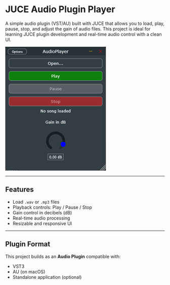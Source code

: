 # JUCE Audio Plugin Player

A simple audio plugin (VST/AU) built with JUCE that allows you to load, play, pause, stop, and adjust the gain of audio files. This project is ideal for learning JUCE plugin development and real-time audio control with a clean UI.

![screenshot](Resources/screenshot.png)

---

## Features

- Load `.wav` or `.mp3` files
- Playback controls: Play / Pause / Stop
- Gain control in decibels (dB)
- Real-time audio processing
- Resizable and responsive UI

---

## Plugin Format

This project builds as an **Audio Plugin** compatible with:

- VST3
- AU (on macOS)
- Standalone application (optional)
